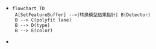- ```mehrmaid
  flowchart TD
   A[SetFeatureBuffer] -->|转换模型结果指针| B(Detector)
   B --> C(polyfit lane)
   B --> D(type)
   B --> E(color)
  ```
-